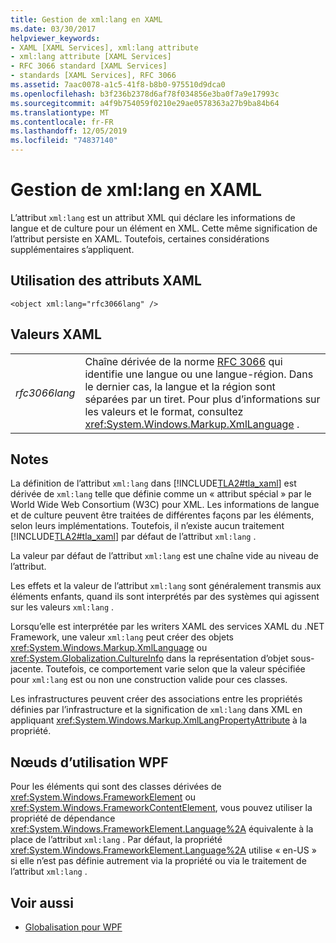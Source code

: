 ```yaml
---
title: Gestion de xml:lang en XAML
ms.date: 03/30/2017
helpviewer_keywords:
- XAML [XAML Services], xml:lang attribute
- xml:lang attribute [XAML Services]
- RFC 3066 standard [XAML Services]
- standards [XAML Services], RFC 3066
ms.assetid: 7aac0078-a1c5-41f8-b8b0-975510d9dca0
ms.openlocfilehash: b3f236b2378d6af78f034856e3ba0f7a9e17993c
ms.sourcegitcommit: a4f9b754059f0210e29ae0578363a27b9ba84b64
ms.translationtype: MT
ms.contentlocale: fr-FR
ms.lasthandoff: 12/05/2019
ms.locfileid: "74837140"
---
```

# <a name="xmllang-handling-in-xaml"></a>Gestion de xml:lang en XAML
L’attribut `xml:lang` est un attribut XML qui déclare les informations de langue et de culture pour un élément en XML. Cette même signification de l’attribut persiste en XAML. Toutefois, certaines considérations supplémentaires s’appliquent.  
  
## <a name="xaml-attribute-usage"></a>Utilisation des attributs XAML  
  
```xaml  
<object xml:lang="rfc3066lang" />  
```  
  
## <a name="xaml-values"></a>Valeurs XAML  
  
|||  
|-|-|  
|*rfc3066lang*|Chaîne dérivée de la norme [RFC 3066](https://www.ietf.org/rfc/rfc3066.txt) qui identifie une langue ou une langue-région. Dans le dernier cas, la langue et la région sont séparées par un tiret. Pour plus d’informations sur les valeurs et le format, consultez <xref:System.Windows.Markup.XmlLanguage> .|  
  
## <a name="remarks"></a>Notes  
 La définition de l’attribut `xml:lang` dans [!INCLUDE[TLA2#tla_xaml](../../../includes/tla2sharptla-xaml-md.md)] est dérivée de `xml:lang` telle que définie comme un « attribut spécial » par le World Wide Web Consortium (W3C) pour XML. Les informations de langue et de culture peuvent être traitées de différentes façons par les éléments, selon leurs implémentations. Toutefois, il n’existe aucun traitement [!INCLUDE[TLA2#tla_xaml](../../../includes/tla2sharptla-xaml-md.md)] par défaut de l’attribut `xml:lang` .  
  
 La valeur par défaut de l’attribut `xml:lang` est une chaîne vide au niveau de l’attribut.  
  
 Les effets et la valeur de l’attribut `xml:lang` sont généralement transmis aux éléments enfants, quand ils sont interprétés par des systèmes qui agissent sur les valeurs `xml:lang` .  
  
 Lorsqu’elle est interprétée par les writers XAML des services XAML du .NET Framework, une valeur `xml:lang` peut créer des objets <xref:System.Windows.Markup.XmlLanguage> ou <xref:System.Globalization.CultureInfo> dans la représentation d’objet sous-jacente. Toutefois, ce comportement varie selon que la valeur spécifiée pour `xml:lang` est ou non une construction valide pour ces classes.  
  
 Les infrastructures peuvent créer des associations entre les propriétés définies par l’infrastructure et la signification de `xml:lang` dans XML en appliquant <xref:System.Windows.Markup.XmlLangPropertyAttribute> à la propriété.  
  
## <a name="wpf-usage-nodes"></a>Nœuds d’utilisation WPF  
 Pour les éléments qui sont des classes dérivées de <xref:System.Windows.FrameworkElement> ou <xref:System.Windows.FrameworkContentElement>, vous pouvez utiliser la propriété de dépendance <xref:System.Windows.FrameworkElement.Language%2A> équivalente à la place de l’attribut `xml:lang` . Par défaut, la propriété <xref:System.Windows.FrameworkElement.Language%2A> utilise « en-US » si elle n’est pas définie autrement via la propriété ou via le traitement de l’attribut `xml:lang` .  
  
## <a name="see-also"></a>Voir aussi

- [Globalisation pour WPF](../wpf/advanced/globalization-for-wpf.md)
